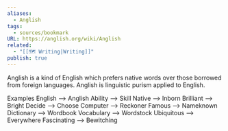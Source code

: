 ```yaml
---
aliases:
  - Anglish
tags:
  - sources/bookmark
URL: https://anglish.org/wiki/Anglish
related:
  - "[[🗺️ Writing|Writing]]"
publish: true
---
```


Anglish is a kind of English which prefers native words over those borrowed from foreign languages. Anglish is linguistic purism applied to English.

Examples
English	-->	Anglish
Ability	-->	Skill
Native	-->	Inborn
Brilliant	-->	Bright
Decide	-->	Choose
Computer	-->	Reckoner
Famous	-->	Nameknown
Dictionary	-->	Wordbook
Vocabulary	-->	Wordstock
Ubiquitous	-->	Everywhere
Fascinating	-->	Bewitching
